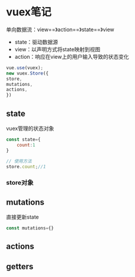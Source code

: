 # vuex笔记


单向数据流：view==》action==》state==》view

- state：驱动数据源
- view：以声明方式将state映射到视图
- action：响应在view上的用户输入导致的状态变化

```js
vue.use(vuex);
new vuex.Store({
store,
mutations,
actions,
})
```

## state
vuex管理的状态对象
```js
const state={
    count:1
}

// 使用方法
store.count;//1
```

### store对象


## mutations
直接更新state
```js
const mutations={}
```

## actions

## getters


